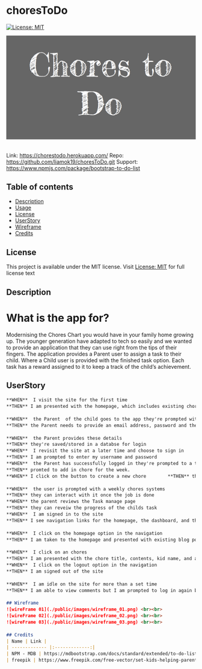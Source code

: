 # choresToDo
[![License: MIT](https://img.shields.io/apm/l/vim-mode?color=orange&style=for-the-badge.svg)](https://opensource.org/licenses/MIT)


![alt text](./public/images/Page_title.png) <br><br>

Link: https://chorestodo.herokuapp.com/
Repo: https://github.com/liamok19/choresToDo.git
Support: https://www.npmjs.com/package/bootstrap-to-do-list


## Table of contents
- [Description](#description)
- [Usage](#usage)
- [License](#license)
- [UserStory](#userstory)
- [Wireframe](#wireframe)
- [Credits](#credits)

## License
This project is available under the MIT license. Visit [License: MIT](https://opensource.org/licenses/MIT) for full license text

## Description
# What is the app for?
Modernising the Chores Chart you would have in your family home growing up. 
The younger generation have adapted to tech so easily and we wanted to provide an application that they can use right from the tips of their fingers. 
The application provides a Parent user to assign a task to their child. Where a Child user is provided with the finished task option. Each task has a reward assigned to it to keep a track of the child’s achievement. 

## UserStory
```md
**WHEN**  I visit the site for the first time			
**THEN** I am presented with the homepage, which includes existing chores; navigation links for the homepage and the dashboard; and the option to log in for a Parent or Children	

**WHEN**  the Parent  of the child goes to the app they're prompted with a login/homepage 					
**THEN** the Parent needs to provide an email address, password and the kids username.	

**WHEN**  the Parent provides these details 				
**THEN** they're saved/stored in a databse for login					
**WHEN**  I revisit the site at a later time and choose to sign in					
**THEN** I am prompted to enter my username and password					
**WHEN**  the Parent has successfully logged in they're prompted to a task Manager Page					
**THEN** promted to add in chore for the week. 					
**WHEN** I click on the button to create a new chore		**THEN** the title and contents of my post are saved and I am taken back to an updated dashboard with my new blog post	

**WHEN**  the user is prompted with a weekly chores systems 
**THEN** they can interact with it once the job is done 					
**WHEN** the parent reviews the Task manage page 		
**THEN** they can reveiw the progress of the childs task					
**WHEN**  I am signed in to the site					
**THEN** I see navigation links for the homepage, the dashboard, and the option to log out	

**WHEN**  I click on the homepage option in the navigation
**THEN** I am taken to the homepage and presented with existing blog posts that include the post title and the date created	

**WHEN**  I click on an chores					
**THEN** I am presented with the chore title, contents, kid name, and assigned day of the week for that chore. 					
**WHEN**  I click on the logout option in the navigation
**THEN** I am signed out of the site					

**WHEN**  I am idle on the site for more than a set time	
**THEN** I am able to view comments but I am prompted to log in again before I can add, update, or delete comments	```		

## Wireframe
![wireFrame 01](./public/images/wireframe_01.png) <br><br>
![wireFrame 02](./public/images/wireframe_02.png) <br><br>
![wireFrame 03](./public/images/wireframe_03.png) <br><br>

## Credits
| Name | Link | 
| ------------- |:-------------:| 
| NPM - MDB | https://mdbootstrap.com/docs/standard/extended/to-do-list/  |
| freepik | https://www.freepik.com/free-vector/set-kids-helping-parents-with-home-cleaning_17962450.htm#query=kids%20chores&position=28&from_view=keyword | 

